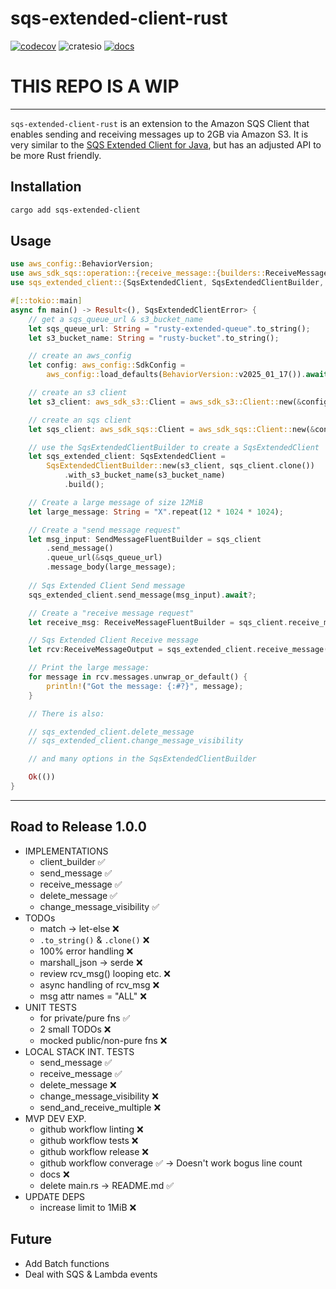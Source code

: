 # sqs-extended-client-rust

[![codecov](https://codecov.io/gh/jem-davies/sqs-extended-client-rust/graph/badge.svg?token=81XM8DODBX)](https://codecov.io/gh/jem-davies/sqs-extended-client-rust)
![cratesio](https://img.shields.io/crates/v/sqs-extended-client.svg)
[![docs](https://docs.rs/sqs-extended-client/badge.svg)](https://docs.rs/sqs-extended-client/)

# THIS REPO IS A WIP

--------------------------------------------------------------------------------

`sqs-extended-client-rust` is an extension to the Amazon SQS Client that enables
sending and receiving messages up to 2GB via Amazon S3. It is very similar to the
[SQS Extended Client for Java](https://github.com/awslabs/amazon-sqs-java-extended-client-lib), but has an adjusted API to be more Rust friendly.

## Installation

```sh
cargo add sqs-extended-client
```

## Usage

```rust
use aws_config::BehaviorVersion;
use aws_sdk_sqs::operation::{receive_message::{builders::ReceiveMessageFluentBuilder, ReceiveMessageOutput}, send_message::builders::SendMessageFluentBuilder};
use sqs_extended_client::{SqsExtendedClient, SqsExtendedClientBuilder, SqsExtendedClientError};

#[::tokio::main]
async fn main() -> Result<(), SqsExtendedClientError> {
    // get a sqs_queue_url & s3_bucket_name
    let sqs_queue_url: String = "rusty-extended-queue".to_string();
    let s3_bucket_name: String = "rusty-bucket".to_string();

    // create an aws_config
    let config: aws_config::SdkConfig =
        aws_config::load_defaults(BehaviorVersion::v2025_01_17()).await;

    // create an s3 client
    let s3_client: aws_sdk_s3::Client = aws_sdk_s3::Client::new(&config);

    // create an sqs client
    let sqs_client: aws_sdk_sqs::Client = aws_sdk_sqs::Client::new(&config);

    // use the SqsExtendedClientBuilder to create a SqsExtendedClient
    let sqs_extended_client: SqsExtendedClient =
        SqsExtendedClientBuilder::new(s3_client, sqs_client.clone())
            .with_s3_bucket_name(s3_bucket_name)
            .build();

    // Create a large message of size 12MiB
    let large_message: String = "X".repeat(12 * 1024 * 1024);

    // Create a "send message request" 
    let msg_input: SendMessageFluentBuilder = sqs_client
        .send_message()
        .queue_url(&sqs_queue_url)
        .message_body(large_message);
    
    // Sqs Extended Client Send message
    sqs_extended_client.send_message(msg_input).await?;

    // Create a "receive message request" 
    let receive_msg: ReceiveMessageFluentBuilder = sqs_client.receive_message().queue_url(sqs_queue_url);

    // Sqs Extended Client Receive message
    let rcv:ReceiveMessageOutput = sqs_extended_client.receive_message(receive_msg).await?;

    // Print the large message:
    for message in rcv.messages.unwrap_or_default() {
        println!("Got the message: {:#?}", message);
    }

    // There is also: 

    // sqs_extended_client.delete_message
    // sqs_extended_client.change_message_visibility

    // and many options in the SqsExtendedClientBuilder

    Ok(())
}
```

--------------------------------------------------------------------------------

## Road to Release 1.0.0

- IMPLEMENTATIONS
    - client_builder                ✅
    - send_message                  ✅
    - receive_message               ✅
    - delete_message                ✅
    - change_message_visibility     ✅
- TODOs                               
    - match -> let-else             ❌
    - `.to_string()` & `.clone()`   ❌
    - 100% error handling           ❌
    - marshall_json -> serde        ❌
    - review rcv_msg() looping etc. ❌
    - async handling of rcv_msg     ❌
    - msg attr names = "ALL"        ❌
- UNIT TESTS
    - for private/pure fns          ✅
    - 2 small TODOs                 ❌
    - mocked public/non-pure fns    ❌
- LOCAL STACK INT. TESTS            
    - send_message                  ✅
    - receive_message               ✅
    - delete_message                ❌
    - change_message_visibility     ❌
    - send_and_receive_multiple     ❌
- MVP DEV EXP. 
    - github workflow linting       ❌
    - github workflow tests         ❌
    - github workflow release       ❌
    - github workflow converage     ✅ -> Doesn't work bogus line count 
    - docs                          ❌
    - delete main.rs -> README.md   ✅
- UPDATE DEPS
    - increase limit to 1MiB        ❌

## Future

- Add Batch functions
- Deal with SQS & Lambda events

